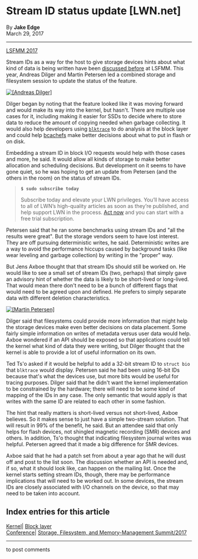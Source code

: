 # Stream ID status update [LWN.net]

By **Jake Edge**  
March 29, 2017 

* * *

[LSFMM 2017](/Articles/lsfmm2017/)

Stream IDs as a way for the host to give storage devices hints about what kind of data is being written have been [discussed before](/Articles/685499/) at LSFMM. This year, Andreas Dilger and Martin Petersen led a combined storage and filesystem session to update the status of the feature. 

[ ![\[Andreas Dilger\]](https://static.lwn.net/images/2017/lsfmm-dilger-sm.jpg) ](/Articles/717739/)

Dilger began by noting that the feature looked like it was moving forward and would make its way into the kernel, but hasn't. There are multiple use cases for it, including making it easier for SSDs to decide where to store data to reduce the amount of copying needed when garbage collecting. It would also help developers using [`blktrace`](http://man7.org/linux/man-pages/man8/blktrace.8.html) to do analysis at the block layer and could help [bcachefs](http://bcachefs.org/) make better decisions about what to put in flash or on disk. 

Embedding a stream ID in block I/O requests would help with those cases and more, he said. It would allow all kinds of storage to make better allocation and scheduling decisions. But development on it seems to have gone quiet, so he was hoping to get an update from Petersen (and the others in the room) on the status of stream IDs. 

> **`$ sudo subscribe today`**
> 
> Subscribe today and elevate your LWN privileges. You’ll have access to all of LWN’s high-quality articles as soon as they’re published, and help support LWN in the process. [Act now](https://lwn.net/Promo/nst-sudo/claim) and you can start with a free trial subscription. 

Petersen said that he ran some benchmarks using stream IDs and "all the results were great". But the storage vendors seem to have lost interest. They are off pursuing deterministic writes, he said. Deterministic writes are a way to avoid the performance hiccups caused by background tasks (like wear leveling and garbage collection) by writing in the "proper" way. 

But Jens Axboe thought that that stream IDs should still be worked on. He would like to see a small set of stream IDs (two, perhaps) that simply gave an advisory hint of whether the data is likely to be short-lived or long-lived. That would mean there don't need to be a bunch of different flags that would need to be agreed upon and defined. He prefers to simply separate data with different deletion characteristics. 

[ ![\[Martin Petersen\]](https://static.lwn.net/images/2017/lsfmm-petersen-sm.jpg) ](/Articles/717753/)

Dilger said that filesystems could provide more information that might help the storage devices make even better decisions on data placement. Some fairly simple information on writes of metadata versus user data would help. Axboe wondered if an API should be exposed so that applications could tell the kernel what kind of data they were writing, but Dilger thought that the kernel is able to provide a lot of useful information on its own. 

Ted Ts'o asked if it would be helpful to add a 32-bit stream ID to `struct bio` that `blktrace` would display. Petersen said he had been using 16-bit IDs because that's what the devices use, but more bits would be useful for tracing purposes. Dilger said that he didn't want the kernel implementation to be constrained by the hardware; there will need to be some kind of mapping of the IDs in any case. The only semantic that would apply is that writes with the same ID are related to each other in some fashion. 

The hint that really matters is short-lived versus not short-lived, Axboe believes. So it makes sense to just have a simple two-stream solution. That will result in 99% of the benefit, he said. But an attendee said that only helps for flash devices, not shingled magnetic recording (SMR) devices and others. In addition, Ts'o thought that indicating filesystem journal writes was helpful. Petersen agreed that it made a big difference for SMR devices. 

Axboe said that he had a patch set from about a year ago that he will dust off and post to the list soon. The discussion whether an API is needed and, if so, what it should look like, can happen on the mailing list. Once the kernel starts setting stream IDs, though, there may be performance implications that will need to be worked out. In some devices, the stream IDs are closely associated with I/O channels on the device, so that may need to be taken into account. 

  
Index entries for this article  
---  
[Kernel](/Kernel/Index)| [Block layer](/Kernel/Index#Block_layer)  
[Conference](/Archives/ConferenceIndex/)| [Storage, Filesystem, and Memory-Management Summit/2017](/Archives/ConferenceIndex/#Storage_Filesystem_and_Memory-Management_Summit-2017)  
  


* * *

to post comments 
